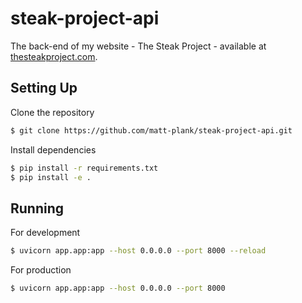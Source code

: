 # steak-project-api

The back-end of my website - The Steak Project - available at [thesteakproject.com](https://thesteakproject.com).

## Setting Up

Clone the repository

```bash
$ git clone https://github.com/matt-plank/steak-project-api.git
```

Install dependencies

```bash
$ pip install -r requirements.txt
$ pip install -e .
```

## Running

For development

```bash
$ uvicorn app.app:app --host 0.0.0.0 --port 8000 --reload
```

For production

```bash
$ uvicorn app.app:app --host 0.0.0.0 --port 8000
```
